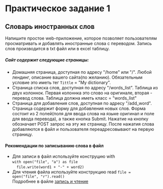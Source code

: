 # Практическое задание 1

## Словарь иностранных слов
Напишите простое web-приложение, которое позволяет пользователям просматривать и добавлять
иностранные слова с переводом. Запись слов производится в txt файл или в excel таблицу.

##### Сайт содержит следующие страницы:
- Домашняя страница, доступная по адресу "/home" или "/". Любой лендинг, описание вашего сайта(по желанию).
Обязательным условие это иметь тег `Tittle` = "My dictionary". 
- Страница списка слов, доступная по адресу "/words_list". Таблица из двух колоннок. 
Первая колоннка это слово на оригинале, вторая - перевод слова. Таблица должна иметь класс = "words_list"
- Страница для добавления слов, доступная по адресу "/add_word". Страница содержит форму для добавления новых слов.
Форма состоит из 2 полей(поля для ввода слова на языке оригинал и поле для ввода перевода), а также кнопка Submit.
Нажатие на кнопку обозначает POST запрос на эту же страницу. После нажатия слова добавляются в файл и пользователя переадресовывают на первую страницу.

#### Рекомендации по записыванию слова в файл
- Для записи в файл используйте конструцию with <br>
`with open("file", "a") as file` <br>
&emsp;`file.write(word1 + "-" + word2)`
- Для чтения файла используйте конструкцию read
`file = open("file", "r").read()`
<br>Подробнее в файле [запись и чтение](Task1/file_work.py)


